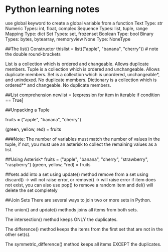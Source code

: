# Python learning notes

use global keyword to create a global variable from a function
Text Type:	str
Numeric Types:	int, float, complex
Sequence Types:	list, tuple, range
Mapping Type:	dict
Set Types:	set, frozenset
Boolean Type:	bool
Binary Types:	bytes, bytearray, memoryview
None Type:	NoneType


##The list() Constructor
thislist = list(("apple", "banana", "cherry")) # note the double round-brackets

List is a collection which is ordered and changeable. Allows duplicate members.
Tuple is a collection which is ordered and unchangeable. Allows duplicate members.
Set is a collection which is unordered, unchangeable*, and unindexed. No duplicate members.
Dictionary is a collection which is ordered** and changeable. No duplicate members.

##List comprehension
newlist = [expression for item in iterable if condition == True]


##Unpacking a Tuple

fruits = ("apple", "banana", "cherry")

(green, yellow, red) = fruits

###Note: The number of variables must match the number of values in the tuple, if not, you must use an asterisk to collect the remaining values as a list.

##Using Asterisk*
fruits = ("apple", "banana", "cherry", "strawberry", "raspberry")
(green, yellow, *red) = fruits


##sets
add into a set using update() method
remove from a set using discard() -> will not raise error, or remove() -> will raise error if item does not exist, you can also use pop() to remove a random item and del() will delete the set completely


##Join Sets
There are several ways to join two or more sets in Python.

The union() and update() methods joins all items from both sets.

The intersection() method keeps ONLY the duplicates.

The difference() method keeps the items from the first set that are not in the other set(s).

The symmetric_difference() method keeps all items EXCEPT the duplicates.

